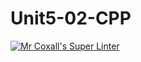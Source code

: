 # Unit5-02-CPP
[![Mr Coxall's Super Linter](https://github.com/ICS3U-C-Programming-GustavI/Unit5-02-CPP/workflows/Mr%20Coxall's%20Super%20Linter/badge.svg)](https://github.com/ICS3U-C-Programming-GustavI/Unit5-02-CPP/actions/)
